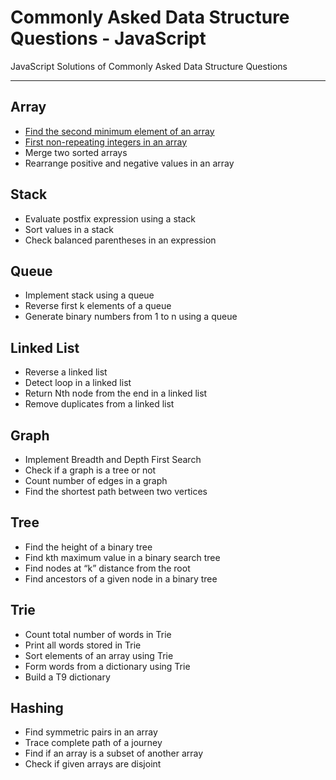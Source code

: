 # Commonly Asked Data Structure Questions - JavaScript
JavaScript Solutions of Commonly Asked Data Structure Questions 
***

## Array 
* [Find the second minimum element of an array](https://github.com/okandavut/Commonly-Asked-Data-Structure-Questions-JavaScript/blob/master/array/find-the-second-minimum-element-in-array.js)
* [First non-repeating integers in an array](https://github.com/okandavut/Commonly-Asked-Data-Structure-Questions-JavaScript/blob/master/array/first-non-repeat-in-array.js)
* Merge two sorted arrays
* Rearrange positive and negative values in an array


## Stack 
* Evaluate postfix expression using a stack
* Sort values in a stack
* Check balanced parentheses in an expression

## Queue
* Implement stack using a queue
* Reverse first k elements of a queue
* Generate binary numbers from 1 to n using a queue

## Linked List
* Reverse a linked list
* Detect loop in a linked list
* Return Nth node from the end in a linked list
* Remove duplicates from a linked list

## Graph
* Implement Breadth and Depth First Search
* Check if a graph is a tree or not
* Count number of edges in a graph
* Find the shortest path between two vertices

## Tree
* Find the height of a binary tree
* Find kth maximum value in a binary search tree
* Find nodes at “k” distance from the root
* Find ancestors of a given node in a binary tree

## Trie
* Count total number of words in Trie
* Print all words stored in Trie
* Sort elements of an array using Trie
* Form words from a dictionary using Trie
* Build a T9 dictionary

## Hashing
* Find symmetric pairs in an array
* Trace complete path of a journey
* Find if an array is a subset of another array
* Check if given arrays are disjoint


